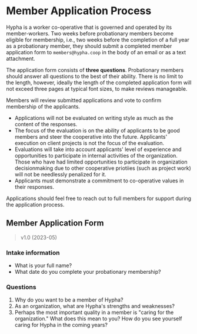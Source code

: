 # Member Application Process
Hypha is a worker co-operative that is governed and operated by its member-workers. Two weeks before probationary members become eligible for membership, i.e., two weeks before the completion of a full year as a probationary member, they should submit a completed member application form to `members@hypha.coop` in the body of an email or as a text attachment.

The application form consists of **three questions**. Probationary members should answer all questions to the best of their ability. There is no limit to the length, however, ideally the length of the completed application form will not exceed three pages at typical font sizes, to make reviews manageable.

Members will review submitted applications and vote to confirm membership of the applicants.

- Applications will not be evaluated on writing style as much as the content of the responses. 
- The focus of the evaluation is on the ability of applicants to be good members and steer the cooperative into the future. Applicants' execution on client projects is not the focus of the evaluation. 
- Evaluations will take into account applicants' level of experience and opportunities to participate in internal activities of the organization. Those who have had limited opportunities to participate in organization decisionmaking due to other cooperative priotiies (such as project work) will not be needlessly penalized for it.
- Applicants must demonstrate a commitment to co-operative values in their responses.

Applications should feel free to reach out to full members for support during the application process.

## Member Application Form
> v1.0 (2023-05)

### Intake information
- What is your full name?
- What date do you complete your probationary membership?

### Questions
1. Why do you want to be a member of Hypha?
2. As an organization, what are Hypha's strengths and weaknesses?
3. Perhaps the most important quality in a member is "caring for the organization." What does this mean to you? How do you see yourself caring for Hypha in the coming years?
